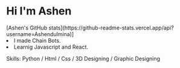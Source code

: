 <h1>Hi I'm Ashen</h1>
[Ashen's GitHub stats](https://github-readme-stats.vercel.app/api?username=Ashendulmina)]

<li>I made Chain Bots. </li>
<li>Learnig Javascript and React.</li>

Skills: Python / Html / Css / 3D Designing / Graphic Designing


